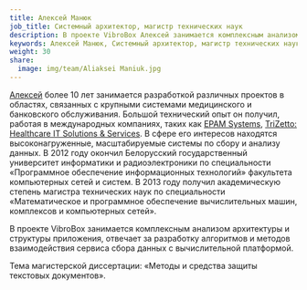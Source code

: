 ```yaml
---
title: Алексей Манюк
job_title: Системный архитектор, магистр технических наук
description: В проекте VibroBox Алексей занимается комплексным анализом архитектуры и структуры приложения, отвечает за разработку алгоритмов и методов взаимодействия сервиса сбора данных с вычислительной платформой.
keywords: Алексей Манюк, Системный архитектор, магистр технических наук, VibroBox, Вибробокс
weight: 30
share:
  image: img/team/Aliaksei Maniuk.jpg
---
```

[Алексей](http://maniuk.net/) более 10 лет занимается разработкой различных проектов в областях, связанных с крупными системами медицинского и банковского обслуживания. Большой технический опыт он получил, работая в международных компаниях, таких как [EPAM Systems](https://www.epam.com/), [TriZetto: Healthcare IT Solutions & Services](http://www.trizetto.com/).  В сфере его интересов находятся высоконагруженные, масштабируемые системы по сбору и анализу данных. В 2012 году окончил Белорусский государственный университет информатики и радиоэлектроники по специальности «Программное обеспечение информационных технологий» факультета компьютерных сетей и систем. В 2013 году получил академическую степень магистра технических наук по специальности «Математическое и программное обеспечение вычислительных машин, комплексов и компьютерных сетей».

В проекте VibroBox занимается комплексным анализом архитектуры и структуры приложения, отвечает за разработку алгоритмов и методов взаимодействия сервиса сбора данных с вычислительной платформой.

Тема магистерской диссертации: «Методы и средства защиты текстовых документов».
